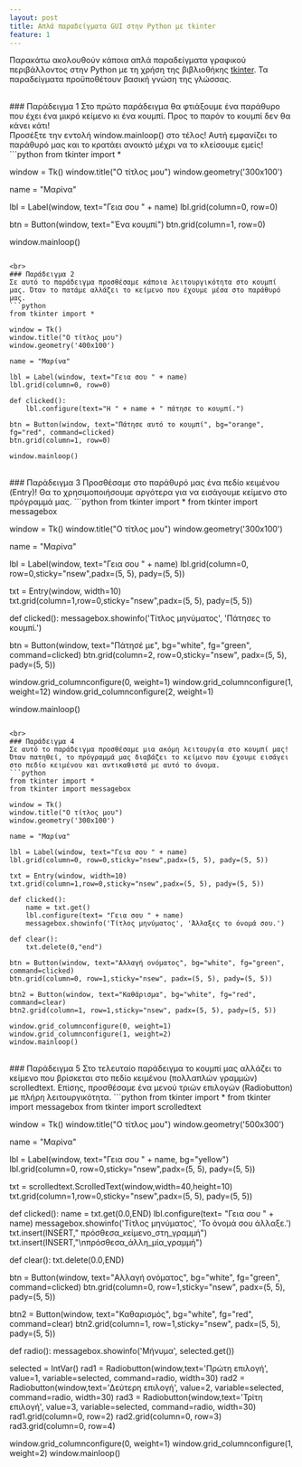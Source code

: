 ```yaml
---
layout: post
title: Απλά παραδείγματα GUI στην Python με tkinter
feature: 1
---
```


Παρακάτω ακολουθούν κάποια απλά παραδείγματα γραφικού περιβάλλοντος στην Python με τη χρήση της βιβλιοθήκης [tkinter](https://docs.python.org/3/library/tkinter.html). Τα παραδείγματα προϋποθέτουν βασική γνώση της γλώσσας.

<br>
### Παράδειγμα 1
Στο πρώτο παράδειγμα θα φτιάξουμε ένα παράθυρο που έχει ένα μικρό κείμενο κι ένα κουμπί. Προς το παρόν το κουμπί δεν θα κάνει κάτι!<br>
Προσέξτε την εντολή window.mainloop() στο τέλος! Αυτή εμφανίζει το παράθυρό μας και το κρατάει ανοικτό μέχρι να το κλείσουμε εμείς!
```python
from tkinter import *

window = Tk()
window.title("Ο τίτλος μου")
window.geometry('300x100')

name = "Μαρίνα"

lbl = Label(window, text="Γεια σου " + name)
lbl.grid(column=0, row=0)

btn = Button(window, text="Ένα κουμπί")
btn.grid(column=1, row=0)

window.mainloop()
```

<br>
### Παράδειγμα 2
Σε αυτό το παράδειγμα προσθέσαμε κάποια λειτουργικότητα στο κουμπί μας. Όταν το πατάμε αλλάζει το κείμενο που έχουμε μέσα στο παράθυρό μας.
```python
from tkinter import *

window = Tk()
window.title("Ο τίτλος μου")
window.geometry('400x100')

name = "Μαρίνα"

lbl = Label(window, text="Γεια σου " + name)
lbl.grid(column=0, row=0)

def clicked():
    lbl.configure(text="Η " + name + " πάτησε το κουμπί.")

btn = Button(window, text="Πάτησε αυτό το κουμπί", bg="orange", fg="red", command=clicked)
btn.grid(column=1, row=0)

window.mainloop()
```

<br>
### Παράδειγμα 3
Προσθέσαμε στο παράθυρό μας ένα πεδίο κειμένου (Entry)! Θα το χρησιμοποιήσουμε αργότερα για να εισάγουμε κείμενο στο πρόγραμμά μας.
```python
from tkinter import *
from tkinter import messagebox

window = Tk()
window.title("Ο τίτλος μου")
window.geometry('300x100')

name = "Μαρίνα"

lbl = Label(window, text="Γεια σου " + name)
lbl.grid(column=0, row=0,sticky="nsew",padx=(5, 5), pady=(5, 5))

txt = Entry(window, width=10)
txt.grid(column=1,row=0,sticky="nsew",padx=(5, 5), pady=(5, 5))

def clicked():
    messagebox.showinfo('Τίτλος μηνύματος', 'Πάτησες το κουμπί.')

btn = Button(window, text="Πάτησέ με", bg="white", fg="green", command=clicked)
btn.grid(column=2, row=0,sticky="nsew", padx=(5, 5), pady=(5, 5))

window.grid_columnconfigure(0, weight=1)
window.grid_columnconfigure(1, weight=12)
window.grid_columnconfigure(2, weight=1)

window.mainloop()
```

<br>
### Παράδειγμα 4
Σε αυτό το παράδειγμα προσθέσαμε μια ακόμη λειτουργία στο κουμπί μας! Όταν πατηθεί, το πρόγραμμά μας διαβάζει το κείμενο που έχουμε εισάγει στο πεδίο κειμένου και αντικαθιστά με αυτό το όνομα.
```python
from tkinter import *
from tkinter import messagebox

window = Tk()
window.title("Ο τίτλος μου")
window.geometry('300x100')

name = "Μαρίνα"

lbl = Label(window, text="Γεια σου " + name)
lbl.grid(column=0, row=0,sticky="nsew",padx=(5, 5), pady=(5, 5))

txt = Entry(window, width=10)
txt.grid(column=1,row=0,sticky="nsew",padx=(5, 5), pady=(5, 5))

def clicked():
    name = txt.get()
    lbl.configure(text= "Γεια σου " + name)
    messagebox.showinfo('Τίτλος μηνύματος', 'Άλλαξες το όνομά σου.')

def clear():
    txt.delete(0,"end")

btn = Button(window, text="Αλλαγή ονόματος", bg="white", fg="green", command=clicked)
btn.grid(column=0, row=1,sticky="nsew", padx=(5, 5), pady=(5, 5))

btn2 = Button(window, text="Καθάρισμα", bg="white", fg="red", command=clear)
btn2.grid(column=1, row=1,sticky="nsew", padx=(5, 5), pady=(5, 5))

window.grid_columnconfigure(0, weight=1)
window.grid_columnconfigure(1, weight=2)
window.mainloop()
```

<br>
### Παράδειγμα 5
Στο τελευταίο παράδειγμα το κουμπί μας αλλάζει το κείμενο που βρίσκεται στο πεδίο κειμένου (πολλαπλών γραμμών) scrolledtext. Επίσης, προσθέσαμε ένα μενού τριών επιλογών (Radiobutton) με πλήρη λειτουργικότητα.
```python
from tkinter import *
from tkinter import messagebox
from tkinter import scrolledtext

window = Tk()
window.title("Ο τίτλος μου")
window.geometry('500x300')

name = "Μαρίνα"

lbl = Label(window, text="Γεια σου " + name, bg="yellow")
lbl.grid(column=0, row=0,sticky="nsew",padx=(5, 5), pady=(5, 5))

txt = scrolledtext.ScrolledText(window,width=40,height=10)
txt.grid(column=1,row=0,sticky="nsew",padx=(5, 5), pady=(5, 5))

def clicked():
    name = txt.get(0.0,END)
    lbl.configure(text= "Γεια σου " + name)
    messagebox.showinfo('Τίτλος μηνύματος', 'Το όνομά σου άλλαξε.')
    txt.insert(INSERT," πρόσθεσα_κείμενο_στη_γραμμή")
    txt.insert(INSERT,"\nπρόσθεσα_άλλη_μία_γραμμή")

def clear():
    txt.delete(0.0,END)

btn = Button(window, text="Αλλαγή ονόματος", bg="white", fg="green", command=clicked)
btn.grid(column=0, row=1,sticky="nsew", padx=(5, 5), pady=(5, 5))

btn2 = Button(window, text="Καθαρισμός", bg="white", fg="red", command=clear)
btn2.grid(column=1, row=1,sticky="nsew", padx=(5, 5), pady=(5, 5))

def radio():
    messagebox.showinfo('Μήνυμα', selected.get())

selected = IntVar()
rad1 = Radiobutton(window,text='Πρώτη επιλογή', value=1, variable=selected, command=radio, width=30)
rad2 = Radiobutton(window,text='Δεύτερη επιλογή', value=2, variable=selected, command=radio, width=30)
rad3 = Radiobutton(window,text='Τρίτη επιλογή', value=3, variable=selected, command=radio, width=30)
rad1.grid(column=0, row=2)
rad2.grid(column=0, row=3)
rad3.grid(column=0, row=4)

window.grid_columnconfigure(0, weight=1)
window.grid_columnconfigure(1, weight=2)
window.mainloop()
```

